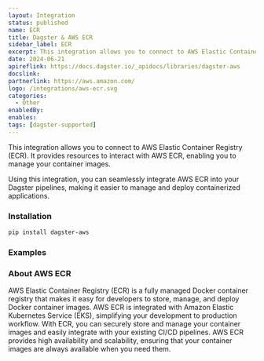```yaml
---
layout: Integration
status: published
name: ECR
title: Dagster & AWS ECR
sidebar_label: ECR
excerpt: This integration allows you to connect to AWS Elastic Container Registry (ECR), enabling you to manage your container images more effectively in your Dagster pipelines.
date: 2024-06-21
apireflink: https://docs.dagster.io/_apidocs/libraries/dagster-aws
docslink:
partnerlink: https://aws.amazon.com/
logo: /integrations/aws-ecr.svg
categories:
  - Other
enabledBy:
enables:
tags: [dagster-supported]
---
```


This integration allows you to connect to AWS Elastic Container Registry (ECR). It provides resources to interact with AWS ECR, enabling you to manage your container images.

Using this integration, you can seamlessly integrate AWS ECR into your Dagster pipelines, making it easier to manage and deploy containerized applications.

### Installation

```bash
pip install dagster-aws
```

### Examples

<CodeExample filePath="integrations/aws-ecr.py" language="python" />

### About AWS ECR

AWS Elastic Container Registry (ECR) is a fully managed Docker container registry that makes it easy for developers to store, manage, and deploy Docker container images. AWS ECR is integrated with Amazon Elastic Kubernetes Service (EKS), simplifying your development to production workflow. With ECR, you can securely store and manage your container images and easily integrate with your existing CI/CD pipelines. AWS ECR provides high availability and scalability, ensuring that your container images are always available when you need them.
